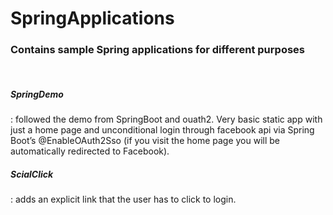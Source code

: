 <h1>SpringApplications</h1>
<h3>Contains sample Spring applications for different purposes </h3></br>
<h5>SpringDemo</h5> : followed the demo from SpringBoot and ouath2. Very basic static app with just a home page and unconditional login through facebook api via Spring Boot’s @EnableOAuth2Sso (if you visit the home page you will be automatically redirected to Facebook).</br>
<h5>ScialClick</h5> : adds an explicit link that the user has to click to login.
